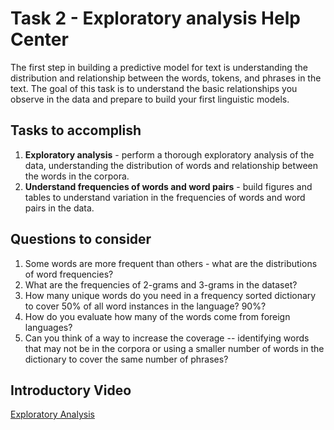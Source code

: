 # Task 2 - Exploratory analysis Help Center

The first step in building a predictive model for text is understanding the distribution and relationship between the words, tokens, and phrases in the text. The goal of this task is to understand the basic relationships you observe in the data and prepare to build your first linguistic models.

## Tasks to accomplish

1. **Exploratory analysis** - perform a thorough exploratory analysis of the data, understanding the distribution of words and relationship between the words in the corpora. 
2. **Understand frequencies of words and word pairs** - build figures and tables to understand variation in the frequencies of words and word pairs in the data.

## Questions to consider

1. Some words are more frequent than others - what are the distributions of word frequencies? 
2. What are the frequencies of 2-grams and 3-grams in the dataset? 
3. How many unique words do you need in a frequency sorted dictionary to cover 50% of all word instances in the language? 90%? 
4. How do you evaluate how many of the words come from foreign languages? 
5. Can you think of a way to increase the coverage -- identifying words that may not be in the corpora or using a smaller number of words in the dictionary to cover the same number of phrases?

## Introductory Video

[Exploratory Analysis](https://class.coursera.org/dsscapstone-003/lecture/9)